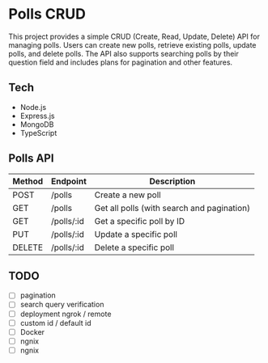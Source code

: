 # Polls CRUD

This project provides a simple CRUD (Create, Read, Update, Delete) API for managing polls. Users can create new polls, retrieve existing polls, update polls, and delete polls. The API also supports searching polls by their question field and includes plans for pagination and other features.

## Tech
- Node.js
- Express.js
- MongoDB
- TypeScript


## Polls API
Method | Endpoint   | Description
------ | ---------- | ------------------------------------------
POST   | /polls     | Create a new poll
GET    | /polls     | Get all polls (with search and pagination)
GET    | /polls/:id | Get a specific poll by ID
PUT    | /polls/:id | Update a specific poll
DELETE | /polls/:id | Delete a specific poll

## TODO
- [ ] pagination
- [ ] search query verification
- [ ] deployment ngrok / remote
- [ ] custom id / default id
- [ ] Docker
- [ ] ngnix
- [ ] ngnix
